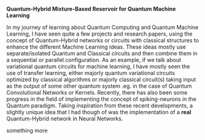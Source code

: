 **Quantum-Hybrid Mixture-Based Reservoir for Quantum Machine Learning**

In my journey of learning about Quantum Computing and Quantum Machine Learning, I have seen quite a few projects and research papers, using the concept of Quantum-Hybrid networks or circuits with classical structures to enhance the different Machine Learning ideas. These ideas mostly use separate/isolated Quantum and Classical circuits and then combine them in a sequential or parallel configuration. As an example, if we talk about variational quantum circuits for machine learning, I have mostly seen the use of transfer learning, either majorly quantum variational circuits optimized by classical algorithms or majorly classical circuit(s) taking input as the output of some other quantum system .eg. in the case of Quantum Convolutional Networks or Kernels. Recently, there has also been some progress in the field of implementing the concept of spiking-neurons in the Quantum paradigm. Taking inspiration from these recent developments, a slightly unique idea that I had though of was the implementation of a **real** Quantum-Hybrid network in Neural Networks.

something more
